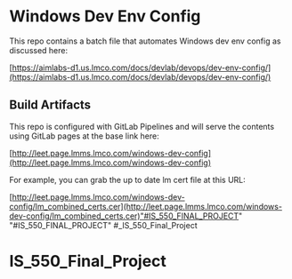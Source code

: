 # Windows Dev Env Config

This repo contains a batch file that automates Windows dev env config as discussed here:

[https://aimlabs-d1.us.lmco.com/docs/devlab/devops/dev-env-config/](https://aimlabs-d1.us.lmco.com/docs/devlab/devops/dev-env-config/)

## Build Artifacts

This repo is configured with GitLab Pipelines and will serve the contents using GitLab pages at the base link here:

[http://leet.page.lmms.lmco.com/windows-dev-config](http://leet.page.lmms.lmco.com/windows-dev-config)

For example, you can grab the up to date lm cert file at this URL:

[http://leet.page.lmms.lmco.com/windows-dev-config/lm_combined_certs.cer](http://leet.page.lmms.lmco.com/windows-dev-config/lm_combined_certs.cer)"#IS_550_FINAL_PROJECT" 
"#IS_550_FINAL_PROJECT" 
#_IS_550_Final_Project
# IS_550_Final_Project
